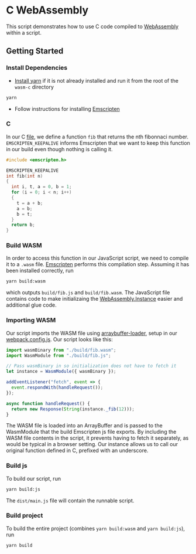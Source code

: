 # C WebAssembly

This script demonstrates how to use C code compiled to [WebAssembly](https://webassembly.org/) within a script.

## Getting Started

### Install Dependencies

- [Install yarn](https://yarnpkg.com/en/docs/install) if it is not already installed and run it from the root of the `wasm-c` directory

```bash
yarn
```

- Follow instructions for installing [Emscripten](https://emscripten.org/docs/getting_started/downloads.html)

### C

In our C [file](./C/fib.c), we define a function `fib` that returns the nth fibonnaci number. `EMSCRIPTEN_KEEPALIVE` informs Emscripten that we want to keep this function in our build even though nothing is calling it.

```C
#include <emscripten.h>

EMSCRIPTEN_KEEPALIVE
int fib(int n)
{
  int i, t, a = 0, b = 1;
  for (i = 0; i < n; i++)
  {
    t = a + b;
    a = b;
    b = t;
  }
  return b;
}
```

### Build WASM

In order to access this function in our JavaScript script, we need to compile it to a `.wasm` file. [Emscripten](https://emscripten.org/docs/getting_started/downloads.html) performs this compilation step. Assuming it has been installed correctly, run

```bash
yarn build:wasm
```

which outputs `build/fib.js` and `build/fib.wasm`. The JavaScript file contains code to make initializaing the [WebAssembly.Instance](https://developer.mozilla.org/en-US/docs/Web/JavaScript/Reference/Global_Objects/WebAssembly/Instance) easier and additional glue code.

### Importing WASM

Our script imports the WASM file using [arraybuffer-loader](https://github.com/pine/arraybuffer-loader), setup in our [webpack.config.js](./webpack.config.js). Our script looks like this:

```js
import wasmBinary from "./build/fib.wasm";
import WasmModule from "./build/fib.js";

// Pass wasmBinary in so initialization does not have to fetch it
let instance = WasmModule({ wasmBinary });

addEventListener("fetch", event => {
  event.respondWith(handleRequest());
});

async function handleRequest() {
  return new Response(String(instance._fib(12)));
}
```

The WASM file is loaded into an ArrayBuffer and is passed to the WasmModule that the build Emscripten js file exports. By including the WASM file contents in the script, it prevents having to fetch it separately, as would be typical in a browser setting. Our instance allows us to call our original function defined in C, prefixed with an underscore.

### Build js

To build our script, run

```bash
yarn build:js
```

The `dist/main.js` file will contain the runnable script.

### Build project

To build the entire project (combines `yarn build:wasm` and `yarn build:js`), run

```bash
yarn build
```
